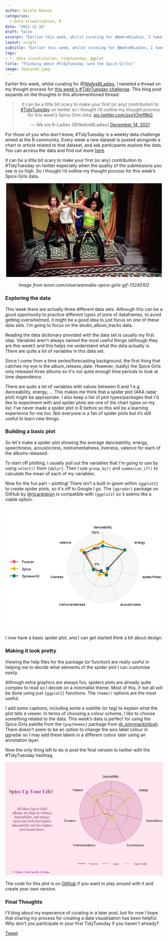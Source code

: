 ```yaml
---
author: Nicola Rennie
categories:
  - Data Visualisation, R
date: "2021-12-18"
draft: false
excerpt: "Earlier this week, whilst curating for @WeAreRLadies, I tweeted a thread on my thought process for this week's #TidyTuesday challenge. This blog post expands on the thoughts in that thread."
layout: single
subtitle: "Earlier this week, whilst curating for @WeAreRLadies, I tweeted a thread on my thought process for this week's #TidyTuesday challenge. This blog post expands on the thoughts in that thread."
tags:
- r, data visualisation, tidytuesday, ggplot
title: "Thinking about #TidyTuesday (and the Spice Girls)"
image: featured.jpeg
---
```


Earlier this week, whilst curating for @[WeAreRLadies](https://twitter.com/WeAreRLadies), I tweeted a thread on my thought process for [this week's #TidyTuesday challenge](https://github.com/rfordatascience/tidytuesday/blob/master/data/2021/2021-12-14/readme.md). This blog post expands on the thoughts in this aforementioned thread:

<blockquote class="twitter-tweet" align="center"><p lang="en" dir="ltr">It can be a little bit scary to make your first (or any) contribution to <a href="https://twitter.com/hashtag/TidyTuesday?src=hash&amp;ref_src=twsrc%5Etfw">#TidyTuesday</a> on twitter so I thought I’d outline my thought process for this week’s Spice Girls data. <a href="https://t.co/zsyV3mfRkG">pic.twitter.com/zsyV3mfRkG</a></p>&mdash; We are R-Ladies (@WeAreRLadies) <a href="https://twitter.com/WeAreRLadies/status/1470792871242522631?ref_src=twsrc%5Etfw">December 14, 2021</a></blockquote> <script async src="https://platform.twitter.com/widgets.js" charset="utf-8"></script>

For those of you who don't know, #TidyTuesday is a weekly data challenge aimed at the R community. Every week a new dataset is posted alongside a chart or article related to that dataset, and ask participants explore the data. You can access the data and find out more [here](https://github.com/rfordatascience/tidytuesday/blob/master/README.md).

It can be a little bit scary to make your first (or any) contribution to #TidyTuesday on twitter especially when the quality of the submissions you see is so high. So I thought I’d outline my thought process for this week’s Spice Girls data. 

<p align="center">
<img src="spice.gif?raw=true">
</p>

<p align = "center" style="font-style: italic;">
Image from tenor.com/view/wannabe-spice-girls-gif-13245102
</p>

### Exploring the data

This week there are actually three different data sets. Although this can be a good opportunity to practice different types of joins of dataframes, to avoid getting overwhelmed, it might be a good idea to just focus on one of these data sets. I'm going to focus on the studio_album_tracks data. 

Reading the data dictionary provided with the data set is usually my first step. Variables aren't always named the most useful things (although they are this week!) and this helps me understand what the data actually is. There are quite a lot of variables in this data set. 

Since I come from a time series/forecasting background, the first thing that catches my eye is the album_release_date. However, (sadly) the Spice Girls only released three albums so it's not quite enough time periods to look at time dependence.

There are quite a lot of variables with values between 0 and 1 e.g. danceability, energy, ... This makes me think that a spider plot (AKA radar plot) might be appropriate. I also keep a list of plot types/packages that I'd like to experiment with and spider plots are one of the chart types on my list. I've never made a spider plot in R before so this will be a learning experience for me too. Not everyone is a fan of spider plots but it’s still useful to learn new things.

### Building a basic plot

So let's make a spider plot showing the average danceability, energy, speechiness, acousticness, instrumentalness, liveness, valence for each of the albums released. 

To start off plotting, I usually pull out the variables that I'm going to use by using `select()` from `{dplyr}`. Then I use `group_by()` and `summarise_if()` to calculate the mean of each of my variables.

Now for the fun part – plotting! There isn't a built in geom within `{ggplot2}` to create spider plots, so it's off to Google I go. The `{ggradar}` package on GitHub by @[ricardobion](https://twitter.com/ricardobion) is compatible with `{ggplot2}` so it seems like a viable option. 

![](basic_plot.jpeg) 

I now have a basic spider plot, and I can get started think a bit about design.

### Making it look pretty

Viewing the help files for the package (or function) are really useful in helping me to decide what elements of the spider plot I can customise easily. 

Although extra graphics are always fun, spiders plots are already quite complex to read so I decide on a minimalist theme. Most of this, if not all will be done using just `{ggplot2}` functions. The `theme()` options are the most useful.

I add some captions, including some a subtitle (or tag) to explain what the plot tells a viewer. In terms of choosing a colour scheme, I like to choose something related to the data. This week’s data is perfect for using the Spice Girls palette from the `{popthemes}` package from @[_johnmackintosh](https://twitter.com/_johnmackintosh). There doesn’t seem to be an option to change the axis label colour in ggradar so I may add these labels in a different colour later using an annotation layer.

Now the only thing left to do is post the final version to twitter with the #TidyTuesday hashtag. 

![](featured.jpeg)

The code for this plot is on [GitHub](https://github.com/nrennie/tidytuesday/tree/main/2021/14-12-2021) if you want to play around with it and create your own version. 

### Final Thoughts

I'll blog about my experience of curating in a later post, but for now I hope that sharing my process for creating a data visualisation has been helpful. Why don't you participate in your first TidyTuesday if you haven't already?


<a class="twitter-share-button"
  href="https://twitter.com/intent/tweet"
  data-size="large">
Tweet</a>

